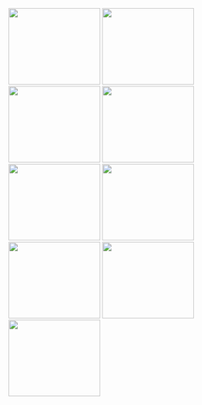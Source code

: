 <img src="https://upload.wikimedia.org/wikipedia/en/0/04/Ray-toro.jpg" width="180" height="150"> <img src="https://cdn.mos.cms.futurecdn.net/PsnbesdSkEs626NZwhCwtc.jpg" width="180" height="150"> <img src="https://pm1.aminoapps.com/6720/b66628ff76c8929333da46bd18b5fe0825e2ad5c_00.jpg" width="180" height="150"> <img src="https://encrypted-tbn0.gstatic.com/images?q=tbn:ANd9GcTWKOjmG2Fqni9Aq3GI1i5svD-zrFMBgWGmRw&s" width="180" height="150"> <img src="https://files.catbox.moe/ijmivp.jpeg" width="180" height="150"> <img src="https://files.catbox.moe/v85jne.jpeg" width="180" height="150"> <img src="https://files.catbox.moe/t6ne0w.jpeg" width="180" height="150"> <img src="https://files.catbox.moe/qqkcs6.jpg" width="180" height="150"> <img src="https://files.catbox.moe/873yih.jpeg" width="180" height="150">
